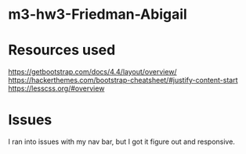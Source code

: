# m3-hw3-Friedman-Abigail
# Resources used
https://getbootstrap.com/docs/4.4/layout/overview/
https://hackerthemes.com/bootstrap-cheatsheet/#justify-content-start
https://lesscss.org/#overview

# Issues
I ran into issues with my nav bar, but I got it figure out and responsive. 
